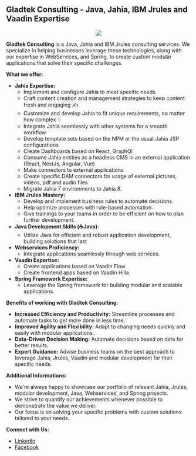## Gladtek Consulting - Java, Jahia, IBM Jrules and Vaadin Expertise
<p align="center">
   <img src="https://avatars.githubusercontent.com/u/21970440?s=200&v=4"/>
</p>


**Gladtek Consulting** is a Java, Jahia and IBM Jrules consulting services. We specialize in helping businesses leverage these technologies, along with our expertise in WebServices, and Spring, to create custom modular applications that solve their specific challenges.

**What we offer:**

* **Jahia Expertise:**
    * Implement and configure Jahia to meet specific needs.
    * Craft content creation and management strategies to keep content fresh and engaging ✍️
    * Customize and develop Jahia to fit unique requirements, no matter how complex  ✨
    * Integrate Jahia seamlessly with other systems for a smooth workflow
    * Develop template sets based on the NPM or the usual Jahia JSP configurations
    * Create Dashboards based on React, GraphQl
    * Consume Jahia entities as a headless CMS in an external application (React, NextJs, Angular, Vue)
    * Make connectors to external applications
    * Create specific DAM connectors for usage of external pictures, videos, pdf and audio files
    * Migrate Jahia 7 environments to Jahia 8.
* **IBM Jrules Mastery:**
    * Develop and implement business rules to automate decisions.
    * Help optimize processes with rule-based automation.
    * Give trainings to your teams in order to be efficient on how to plan further development.
* **Java Development Skills (☕Java):**
    * Utilize Java for efficient and robust application development, building solutions that last  ️
* **Webservices Proficiency:**
    * Integrate applications seamlessly through web services.
* **Vaadin Expertise:**
    * Create applications based on Vaadin Flow
    * Create frontend apps based on Vaadin Hilla
* **Spring Framework Expertise:**
    * Leverage the Spring framework for building modular and scalable applications.

**Benefits of working with Gladtek Consulting:**

* **Increased Efficiency and Productivity:** Streamline processes and automate tasks to get more done in less time.
* **Improved Agility and Flexibility:** Adapt to changing needs quickly and easily with modular applications.
* **Data-Driven Decision Making:** Automate decisions based on data for better results.
* **Expert Guidance:** Advise business teams on the best approach to leverage Jahia, Jrules, Vaadin and modular development for their specific needs.

**Additional Informations:**

* We're always happy to showcase our portfolio of relevant Jahia, Jrules, modular development, Java, Webservices, and Spring projects.
* We strive to quantify our achievements whenever possible to demonstrate the value we deliver.
* Our focus is on solving your specific problems with custom solutions tailored to your needs.

**Connect with Us:**

* [LinkedIn](https://www.linkedin.com/company/gladtek)
* [Facebook](https://www.facebook.com/gladtek)
